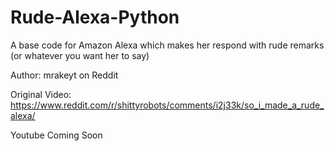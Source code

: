 # Rude-Alexa-Python
A base code for Amazon Alexa which makes her respond with rude remarks (or whatever you want her to say)

Author: mrakeyt on Reddit

Original Video: https://www.reddit.com/r/shittyrobots/comments/i2j33k/so_i_made_a_rude_alexa/

Youtube Coming Soon
